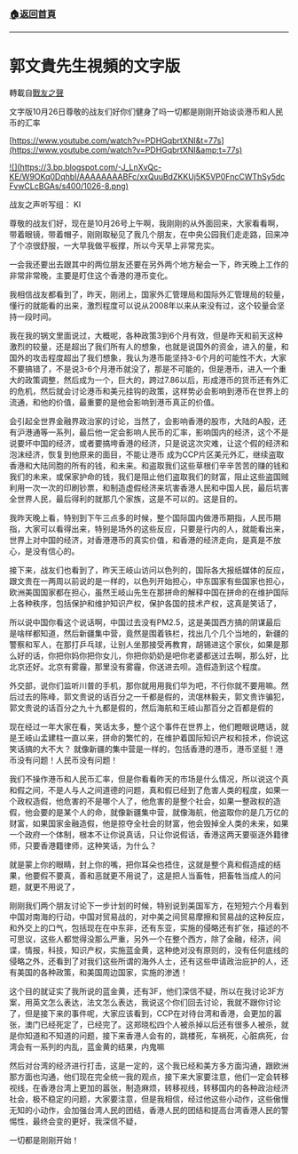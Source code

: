 ###  [:house:返回首頁](https://github.com/ourhimalayas/txt)
---
# 郭文貴先生視頻的文字版
轉載自[戰友之聲](http://littleantvoice.blogspot.com)

文字版10月26日尊敬的战友们好你们健身了吗一切都是刚刚开始谈谈港币和人民币的汇率




[https://www.youtube.com/watch?v=PDHGqbrtXNI&t=77s](https://www.youtube.com/watch?v=PDHGqbrtXNI&amp;t=77s)



[!\[\](https://3.bp.blogspot.com/-J_LnXvQc-KE/W9OKq0DqhbI/AAAAAAAABFc/xxQuuBdZKKUj5K5VP0FncCWThSy5dcFvwCLcBGAs/s400/1026-8.png)](https://3.bp.blogspot.com/-J_LnXvQc-KE/W9OKq0DqhbI/AAAAAAAABFc/xxQuuBdZKKUj5K5VP0FncCWThSy5dcFvwCLcBGAs/s1600/1026-8.png)



战友之声听写组： KI


尊敬的战友们好，现在是10月26号上午啊，我刚刚的从外面回来，大家看看啊，带着眼镜，带着帽子，刚刚取秘见了我几个朋友，在中央公园我们走走路，回来冲了个凉很舒服，一大早我做平板撑，所以今天早上非常充实。


一会我还要出去跟其中的两位朋友还要在另外两个地方秘会一下，昨天晚上工作的非常非常晚，主要是盯住这个香港的港币变化。


我相信战友都看到了，昨天，刚闭上，国家外汇管理局和国际外汇管理局的较量，懂行的就能看的出来，激烈程度可以说从2008年以来从来没有过，这个较量会坚持一段时间。


我在我的锅文里面说过，大概呢，各种政策3到6个月有效，但是昨天和前天这种激烈的较量，还是超出了我们所有人的想象，也就是说国外的资金，进入的量，和国外的攻击程度超出了我们想象，我认为港币能坚持3-6个月的可能性不大，大家不要搞错了，不是说3-6个月港币就没了，那是不可能的，但是港币，进入一个重大的政策调整，然后成为一个，巨大的，跨过7.86以后，形成港币的货币还有外汇的危机，然后就会讨论港币和美元挂钩的政策，这样势必会影响到港币在世界上的流通，和他的价值，最重要的是他会影响到港币真正的价值。


会引起全世界金融界政治家的讨论，当然了，会影响香港的股市，大陆的A股，还有沪港通等一系列，最后他一定会影响人民币的汇率，影响国内的经济，这个不是说要坏中国的经济，或者要搞垮香港的经济，只是说这次灾难，让这个假的经济和泡沫经济，恢复到他原来的面目，不能让港币 成为CCP片区美元外汇，继续盗取香港和大陆同胞的所有的钱，和未来。和盗取我们这些草根们辛辛苦苦的赚的钱和我们的未来，或保家护命的钱，我们是阻止他们盗取我们的财富，阻止这些盗国贼利用一次一次的印刷钞票，和制造虚假经济来坑害香港人民和中国人民，最后坑害全世界人民，最后得利的就那几个家族，这是不可以的。这是目的。


我昨天晚上看，特别到下午三点多的时候，整个国际国内做港币期指，人民币期指，大家可以看得出来，特别是场外的这些反应，只要是行内的人，就能看出来，世界上对中国的经济，对香港港币的真实价值，和香港的经济走向，是真是不放心，是没有信心的。


接下来，战友们也看到了，昨天王岐山访问以色列的，国际各大报纸媒体的反应，跟文贵在一两周以前说的是一样的，以色列开始担心，中东国家有些国家也担心，欧洲美国国家都在担心，虽然王岐山先生在那拼命的解释中国在拼命的在维护国际上各种秩序，包括保护和维护知识产权，保护各国的技术产权，这真是笑话了，

所以说中国你看这个说话啊，中国过去没有PM2.5，这是美国西方搞的阴谋最后是啥样都知道，然后新疆集中营，竟然是围着铁栏，找出几个几个当地的，新疆的警察和军人，在那打乒乓球，让别人坐那接受再教育，胡锡进这个家伙，如果是那么好的话，你把你妈你把你女儿，你把你奶奶是吧你老婆都送过去啊，那么好，比北京还好。北京有雾霾，那里没有雾霾，你送进去呗。造假造到这个程度。


外交部，说你们监听川普的手机，那你就用用我们华为吧，不行你就不要用嘛。然后过去的陈峰，郭文贵说的话百分之一千都是假的，流氓林毅夫，郭文贵诈骗犯，郭文贵说的话百分之九十九都是假的，然后海航和王岐山那百分之百都是假的


现在经过一年大家在看，笑话太多，整个这个事件在世界上，他们瞪眼说瞎话，就是王岐山孟建柱一直以来，拼命的繁忙的，在维护着国际知识产权和技术，你说这笑话搞的大不大？
就像新疆的集中营是一样的，包括香港的港币，港币坚挺！港币没有问题！人民币没有问题！


我们不操作港币和人民币汇率，但是你看看昨天的市场是什么情况，所以说这个真和假之间，不是人与人之间道德的问题，真和假已经到了危害人类的程度，如果一个政权造假，他危害的不是哪个人了，他危害的是整个社会，如果一整政权的造假，他会要的是某个人的命，就像新疆集中营，就像海航，他盗取你的是几万亿的财富，如果国家金融造假，他是掠夺全社会的财富，他会毁掉全人类的未来，如果一个政府一个体制，根本不让你说真话，只让你说假话，香港这两天要驱逐外籍律师，只要香港籍律师，这种笑话，为什么？


就是蒙上你的眼睛，封上你的嘴，把你耳朵也捂住，这就是整个真和假造成的结果，他要假不要真，善和恶就更不用说了，这是把人当畜牲，把畜牲当成人的问题，就更不用说了，


刚刚我们两个朋友讨论下一步计划的时候，特别说到美国军方，在短短六个月看到中国对南海的行动，中国对贸易战的，对中美之间贸易摩擦和贸易战的这种反应，和外交上的口气，包括现在在中东非，还有东亚，实施的侵略还有扩张，描述的不可思议，这些人都觉得没那么严重，另外一个在整个西方，除了金融，经济，间谍，情报，科技，知识产权，实施蓝金黄，这种绝对没有原则的，没有任何底线的侵略之外，还看到了对我们这些所谓的海外人士，还有这些申请政治庇护的人，还有美国的各种政策，和美国周边国家，实施的渗透！


这个目的就证实了我所说的蓝金黄，还有3F，他们深信不疑，所以在我讨论3F方案，用英文怎么表达，法文怎么表达，我说这个你们回去讨论，我就不跟你讨论了，但是接下来的事件呢，大家应该看到，CCP在对待台湾和香港，会更加的嚣张，澳门已经死定了，已经完了。这郑晓松四个人被杀掉以后还有很多人被杀，就是你知道和不知道的问题，接下来香港人会有的，跳楼死，车祸死，心脏病死，台湾会有一系列的内乱，蓝金黄的结果，内鬼嘛


然后对台湾的经济进行打击，这是一定的，这个我已经和美方多方面沟通，跟欧洲那方面也沟通，他们现在完全统一我的观点，接下来大家要注意，他们一定会转移视线，在香港台湾上更加的嚣张，制造麻烦，转移视线，转移国内的各种政治经济社会，极不稳定的问题，大家要注意，但是我相信，经过他这些小动作，这些傲慢无知的小动作，会加强台湾人民的团结，香港人民的团结和提高台湾香港人民的警惕性，最终会变的更好，我深信不疑，


一切都是刚刚开始！